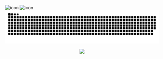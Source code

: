 
<div class="custom-icon-container">
  <img src="https://techstack-generator.vercel.app/java-icon.svg" alt="icon" width="65" height="65" />
  <img src="https://techstack-generator.vercel.app/github-icon.svg" alt="icon" width="65" height="65" />
</div>



<!--## Hello👋

<img alt="Java" src ="https://img.shields.io/badge/Java-007396.svg?&style=for-the-badge&logo=Java&logoColor=white"/>
-->
<picture>
  <source media="(prefers-color-scheme: dark)" srcset="https://raw.githubusercontent.com/Ahnsukjoo/Ahnsukjoo/output/github-contribution-grid-snake-dark.svg">
  <source media="(prefers-color-scheme: light)" srcset="https://raw.githubusercontent.com/Ahnsukjoo/Ahnsukjoo/output/github-contribution-grid-snake.svg">
  <img alt="github contribution grid snake animation" src="https://raw.githubusercontent.com/Ahnsukjoo/Ahnsukjoo/output/github-contribution-grid-snake.svg">
</picture>

<p align="center">
  <img src="https://capsule-render.vercel.app/api?type=waving&color=gradient&height=60&section=footer"/>
</p>
